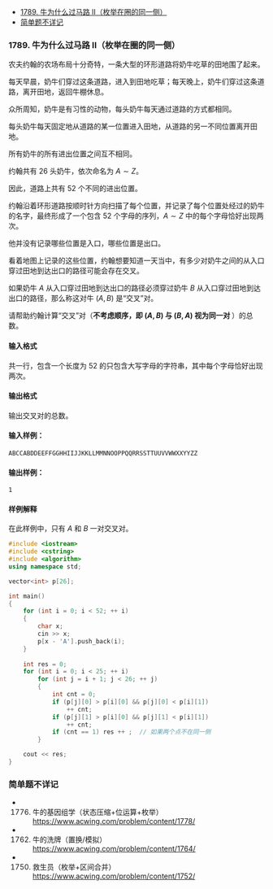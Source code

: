 <!-- @import "[TOC]" {cmd="toc" depthFrom=1 depthTo=6 orderedList=false} -->

<!-- code_chunk_output -->

- [1789. 牛为什么过马路 II（枚举在圈的同一侧）](#1789-牛为什么过马路-ii枚举在圈的同一侧)
- [简单题不详记](#简单题不详记)

<!-- /code_chunk_output -->

### 1789. 牛为什么过马路 II（枚举在圈的同一侧）

农夫约翰的农场布局十分奇特，一条大型的环形道路将奶牛吃草的田地围了起来。

每天早晨，奶牛们穿过这条道路，进入到田地吃草；每天晚上，奶牛们穿过这条道路，离开田地，返回牛棚休息。

众所周知，奶牛是有习性的动物，每头奶牛每天通过道路的方式都相同。

每头奶牛每天固定地从道路的某一位置进入田地，从道路的另一不同位置离开田地。

所有奶牛的所有进出位置之间互不相同。

约翰共有 $26$ 头奶牛，依次命名为 $A \sim Z$。

因此，道路上共有 $52$ 个不同的进出位置。

约翰沿着环形道路按顺时针方向扫描了每个位置，并记录了每个位置处经过的奶牛的名字，最终形成了一个包含 $52$ 个字母的序列，$A \sim Z$ 中的每个字母恰好出现两次。

他并没有记录哪些位置是入口，哪些位置是出口。

看着地图上记录的这些位置，约翰想要知道一天当中，有多少对奶牛之间的从入口穿过田地到达出口的路径可能会存在交叉。

如果奶牛 $A$ 从入口穿过田地到达出口的路径必须穿过奶牛 $B$ 从入口穿过田地到达出口的路径，那么称这对牛 $(A, B)$ 是“交叉”对。

请帮助约翰计算“交叉”对（<strong>不考虑顺序，即 $(A, B)$ 与 $(B, A)$ 视为同一对 </strong>）的总数。

<h4>输入格式</h4>

共一行，包含一个长度为 $52$ 的只包含大写字母的字符串，其中每个字母恰好出现两次。

<h4>输出格式</h4>

输出交叉对的总数。

<h4>输入样例：</h4>

```
ABCCABDDEEFFGGHHIIJJKKLLMMNNOOPPQQRRSSTTUUVVWWXXYYZZ
```

<h4>输出样例：</h4>

```
1
```

<h4>样例解释</h4>

在此样例中，只有 $A$ 和 $B$ 一对交叉对。

```cpp
#include <iostream>
#include <cstring>
#include <algorithm>
using namespace std;

vector<int> p[26];

int main()
{
    for (int i = 0; i < 52; ++ i)
    {
        char x;
        cin >> x;
        p[x - 'A'].push_back(i);
    }
    
    int res = 0;
    for (int i = 0; i < 25; ++ i)
        for (int j = i + 1; j < 26; ++ j)
        {
            int cnt = 0;
            if (p[j][0] > p[i][0] && p[j][0] < p[i][1])
                ++ cnt;
            if (p[j][1] > p[i][0] && p[j][1] < p[i][1])
                ++ cnt;
            if (cnt == 1) res ++ ;  // 如果两个点不在同一侧
        }

    cout << res;
}
```

### 简单题不详记

- 1776. 牛的基因组学（状态压缩+位运算+枚举） https://www.acwing.com/problem/content/1778/
- 1762. 牛的洗牌（置换/模拟） https://www.acwing.com/problem/content/1764/
- 1750. 救生员（枚举+区间合并） https://www.acwing.com/problem/content/1752/
